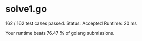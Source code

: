 # solve1.go

162 / 162 test cases passed.
Status: Accepted
Runtime: 20 ms

Your runtime beats 76.47 % of golang submissions.

